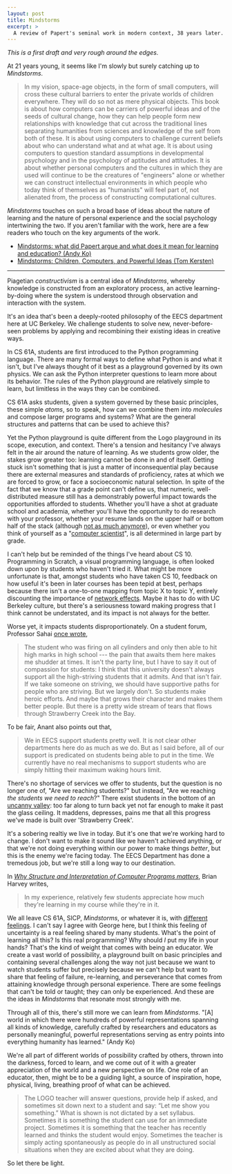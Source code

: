 ```yaml
---
layout: post
title: Mindstorms
excerpt: >
  A review of Papert's seminal work in modern context, 38 years later.
---
```


*This is a first draft and very rough around the edges.*

At 21 years young, it seems like I'm slowly but surely catching up to
*Mindstorms*.

> In my vision, space-age objects, in the form of small computers, will cross
> these cultural barriers to enter the private worlds of children everywhere.
> They will do so not as mere physical objects. This book is about how
> computers can be carriers of powerful ideas and of the seeds of cultural
> change, how they can help people form new relationships with knowledge that
> cut across the traditional lines separating humanities from sciences and
> knowledge of the self from both of these. It is about using computers to
> challenge current beliefs about who can understand what and at what age. It
> is about using computers to question standard assumptions in developmental
> psychology and in the psychology of aptitudes and attitudes. It is about
> whether personal computers and the cultures in which they are used will
> continue to be the creatures of "engineers" alone or whether we can construct
> intellectual environments in which people who today think of themselves as
> "humanists" will feel part of, not alienated from, the process of
> constructing computational cultures.

*Mindstorms* touches on such a broad base of ideas about the nature of learning
and the nature of personal experience and the social psychology intertwining
the two. If you aren't familiar with the work, here are a few readers who touch
on the key arguments of the work.

* [Mindstorms: what did Papert argue and what does it mean for learning and
  education? (Andy Ko)][andy]
* [Mindstorms: Children, Computers, and Powerful Ideas (Tom Kersten)][tom]

[andy]: https://medium.com/bits-and-behavior/mindstorms-what-did-papert-argue-and-what-does-it-mean-for-learning-and-education-c8324b58aca4
[tom]: https://tomkersten.com/book-reports/mindstorms/

----------

Piagetian *constructivism* is a central idea of *Mindstorms*, whereby knowledge
is constructed from an exploratory process, an active learning-by-doing where
the system is understood through observation and interaction with the system.

It's an idea that's been a deeply-rooted philosophy of the EECS department here
at UC Berkeley. We challenge students to solve new, never-before-seen problems
by applying and recombining their existing ideas in creative ways.

In CS 61A, students are first introduced to the Python programming language.
There are many formal ways to define what Python is and what it isn't, but I've
always thought of it best as a playground governed by its own physics. We can
ask the Python interpreter questions to learn more about its behavior. The
rules of the Python playground are relatively simple to learn, but limitless in
the ways they can be combined.

CS 61A asks students, given a system governed by these basic principles, these
simple *atoms*, so to speak, how can we combine them into *molecules* and
compose larger programs and systems? What are the general structures and
patterns that can be used to achieve this?

Yet the Python playground is quite different from the Logo playground in its
scope, execution, and context. There's a tension and hesitancy I've always felt
in the air around the nature of learning. As we students grow older, the stakes
grow greater too: learning cannot be done in and of itself. Getting stuck isn't
something that is just a matter of inconsequential play because there are
external measures and standards of proficiency, rates at which we are forced to
grow, or face a socioeconomic natural selection. In spite of the fact that we
know that a grade point can't define us, that numeric, well-distributed measure
still has a demonstrably powerful impact towards the opportunities afforded to
students. Whether you'll have a shot at graduate school and academia, whether
you'll have the opportunity to do research with your professor, whether your
resume lands on the upper half or bottom half of the stack (although [not as
much anymore][nace]), or even whether you think of yourself as a "[computer
scientist][lscs]", is all determined in large part by grade.

[nace]: http://www.naceweb.org/about-us/press/2017/the-key-attributes-employers-seek-on-students-resumes/
[lscs]: https://eecs.berkeley.edu/academics/undergraduate/cs-ba

I can't help but be reminded of the things I've heard about CS 10. Programming
in Scratch, a visual programming language, is often looked down upon by
students who haven't tried it. What might be more unfortunate is that, amongst
students who have taken CS 10, feedback on how useful it's been in later
courses has been tepid at best, perhaps because there isn't a one-to-one
mapping from topic X to topic Y, entirely discounting the importance of
[network effects][]. Maybe it has to do with UC Berkeley culture, but there's a
seriousness toward making progress that I think cannot be understated, and its
impact is not always for the better.

[network effects]: http://www.tandfonline.com/doi/abs/10.1076/csed.12.1.141.8211

Worse yet, it impacts students disproportionately. On a student forum,
Professor Sahai [once wrote][sahai],

> The student who was firing on all cylinders and only then able to hit high
> marks in high school --- the pain that awaits them here makes me shudder at
> times. It isn't the party line, but I have to say it out of compassion for
> students: I think that this university doesn't always support all the
> high-striving students that it admits. And that isn't fair. If we take
> someone on striving, we should have supportive paths for people who are
> striving. But we largely don't. So students make heroic efforts. And maybe
> that grows their character and makes them better people. But there is a
> pretty wide stream of tears that flows through Strawberry Creek into the Bay.

To be fair, Anant also points out that,

> We in EECS support students pretty well. It is not clear other departments
> here do as much as we do. But as I said before, all of our support is
> predicated on students being able to put in the time. We currently have no
> real mechanisms to support students who are simply hitting their maximum
> waking hours limit.

[sahai]: https://www.reddit.com/r/berkeley/comments/24x0d9/professor_anant_sahai_as_a_berkeley_undergraduate/chbmywn/

There's no shortage of services we offer to students, but the question is no
longer one of, "Are we reaching students?" but instead, "Are we reaching *the
students we need to reach*?" There exist students in the bottom of an [uncanny
valley][]: too far along to turn back yet not far enough to make it past the
glass ceiling. It maddens, depresses, pains me that all this progress we've
made is built over 'Strawberry Creek'.

[uncanny valley]: http://tvtropes.org/pmwiki/pmwiki.php/Main/UncannyValley

It's a sobering realtiy we live in today. But it's one that we're working hard
to change. I don't want to make it sound like we haven't achieved anything, or
that we're not doing everything within our power to make things *better*, but
this is the enemy we're facing today. The EECS Department has done a tremedous
job, but we're still a long way to our destination.

In [*Why Structure and Interpretation of Computer Programs matters*][sicp],
Brian Harvey writes,

> In my experience, relatively few students appreciate how much they're
> learning in my course while they're in it.

[sicp]: https://people.eecs.berkeley.edu/~bh/sicp.html

We all leave CS 61A, SICP, *Mindstorms*, or whatever it is, with [different
feelings][wangg]. I can't say I agree with George here, but I think this
feeling of uncertainty is a real feeling shared by many students. What's the
point of learning all this?  Is this real programming? Why should *I* put my
life in your hands? That's the kind of weight that comes with being an
educator. We create a vast world of possibility, a playground built on basic
principles and containing several challenges along the way not just because we
want to watch students suffer but precisely because we can't help but want to
share that feeling of failure, re-learning, and perseverance that comes from
attaining knowledge through personal experience. There are some feelings that
can't be told or taught; they can only be experienced. And these are the ideas
in *Mindstorms* that resonate most strongly with me.

[wangg]: https://news.ycombinator.com/item?id=4787137

Through all of this, there's still more we can learn from *Mindstorms*. "[A]
world in which there were hundreds of powerful representations spanning all
kinds of knowledge, carefully crafted by researchers and educators as
personally meaningful, powerful representations serving as entry points into
everything humanity has learned." (Andy Ko)

We're all part of different worlds of possibility crafted by others, thrown
into the darkness, forced to learn, and we come out of it with a greater
appreciation of the world and a new perspective on life. One role of an
educator, then, might be to be a guiding light, a source of inspiration, hope,
physical, living, breathing proof of what can be achieved.

> The LOGO teacher will answer questions, provide help if asked, and sometimes
> sit down next to a student and say: “Let me show you something.” What is
> shown is not dictated by a set syllabus. Sometimes it is something the
> student can use for an immediate project. Sometimes it is something that the
> teacher has recently learned and thinks the student would enjoy. Sometimes
> the teacher is simply acting spontaneously as people do in all unstructured
> social situations when they are excited about what they are doing.

So let there be light.
